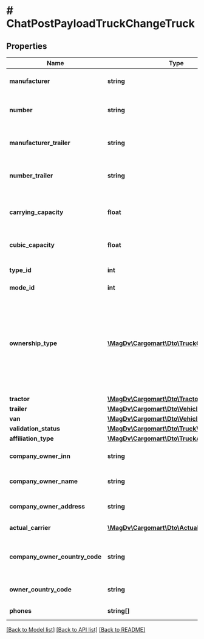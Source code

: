 # # ChatPostPayloadTruckChangeTruck

## Properties

Name | Type | Description | Notes
------------ | ------------- | ------------- | -------------
**manufacturer** | **string** | @deprecated Использовать tractor, trailer, van. Марка ТС | [optional]
**number** | **string** | @deprecated Использовать tractor, trailer, van. Гос.номер ТС | [optional]
**manufacturer_trailer** | **string** | @deprecated Использовать tractor, trailer, van. Марка прицепа ТС | [optional]
**number_trailer** | **string** | @deprecated Использовать tractor, trailer, van. Гос.номер прицепа ТС | [optional]
**carrying_capacity** | **float** | @deprecated Использовать trailer, van. Грузоподъемность ТС | [optional]
**cubic_capacity** | **float** | @deprecated Использовать trailer, van. Кубатура ТС | [optional]
**type_id** | **int** | @deprecated Использовать trailer, van. Тип кузова | [optional]
**mode_id** | **int** | Тип ТС | [optional]
**ownership_type** | [**\MagDv\Cargomart\Dto\TruckOwnershipType**](TruckOwnershipType.md) | @deprecated Будет приходить внутри tractor и trailer Тип владения (owned - Собственность, leasing - Лизинг, rent - Аренда, joint_property_spouses - Совместная собственность супругов, free_use - Безвозмездное пользование) | [optional]
**tractor** | [**\MagDv\Cargomart\Dto\TractorVehicle**](TractorVehicle.md) | Данные тягача | [optional]
**trailer** | [**\MagDv\Cargomart\Dto\Vehicle**](Vehicle.md) | Данные прицепа | [optional]
**van** | [**\MagDv\Cargomart\Dto\Vehicle**](Vehicle.md) | Данные фургона | [optional]
**validation_status** | [**\MagDv\Cargomart\Dto\TruckValidationStatus**](TruckValidationStatus.md) |  | [optional]
**affiliation_type** | [**\MagDv\Cargomart\Dto\TruckAffiliationType**](TruckAffiliationType.md) |  | [optional]
**company_owner_inn** | **string** | @deprecated будет удалено. юзать actualCarrier | [optional]
**company_owner_name** | **string** | @deprecated будет удалено. юзать actualCarrier | [optional]
**company_owner_address** | **string** | @deprecated будет удалено. юзать actualCarrier | [optional]
**actual_carrier** | [**\MagDv\Cargomart\Dto\ActualCarrier**](ActualCarrier.md) | Фактический перевозчик | [optional]
**company_owner_country_code** | **string** | @deprecated будет удалено. Код страны компании фактического перевозчика | [optional]
**owner_country_code** | **string** | Код страны компании фактического перевозчика | [optional]
**phones** | **string[]** | Список телефонов ТС. | [optional]

[[Back to Model list]](../../README.md#models) [[Back to API list]](../../README.md#endpoints) [[Back to README]](../../README.md)
